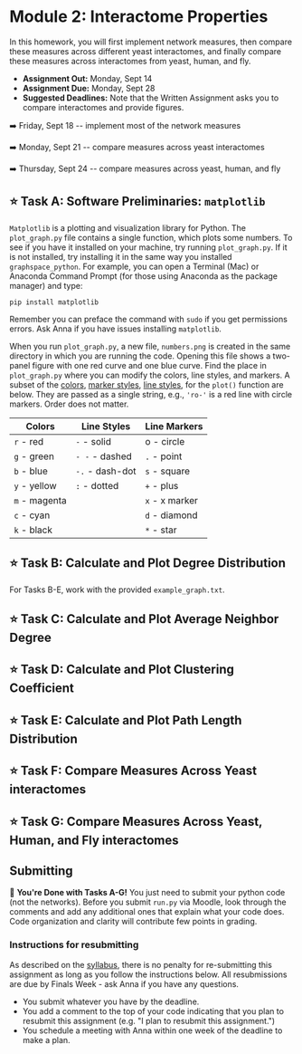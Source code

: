 # Module 2: Interactome Properties

In this homework, you will first implement network measures, then compare these measures across different yeast interactomes, and finally compare these measures across interactomes from yeast, human, and fly.

* **Assignment Out:** Monday, Sept 14
* **Assignment Due:** Monday, Sept 28
* **Suggested Deadlines:**  Note that the Written Assignment asks you to compare interactomes and provide figures.

:arrow_right: Friday, Sept 18 -- implement most of the network measures

:arrow_right: Monday, Sept 21 -- compare measures across yeast interactomes

:arrow_right: Thursday, Sept 24 -- compare measures across yeast, human, and fly

## :star: **Task A**: Software Preliminaries: `matplotlib`

`Matplotlib` is a plotting and visualization library for Python.  The `plot_graph.py` file contains a single function, which plots some numbers.  To see if you have it installed on your machine, try running `plot_graph.py`.  If it is not installed, try installing it in the same way you installed `graphspace_python`.  For example, you can open a Terminal (Mac) or Anaconda Command Prompt (for those using Anaconda as the package manager) and type:

```
pip install matplotlib
```

Remember you can preface the command with `sudo` if you get permissions errors.  Ask Anna if you have issues installing `matplotlib`.  

When you run `plot_graph.py`, a new file, `numbers.png` is created in the same directory in which you are running the code.  Opening this file shows a two-panel figure with one red curve and one blue curve.  Find the place in `plot_graph.py` where you can modify the colors, line styles, and markers.  A subset of the [colors](https://matplotlib.org/3.1.0/gallery/color/named_colors.html), [marker styles](https://matplotlib.org/3.3.1/api/markers_api.html), [line styles](https://matplotlib.org/3.2.1/gallery/lines_bars_and_markers/linestyles.html), for the `plot()` function are below.  They are passed as a single string, e.g., `'ro-'` is a red line with circle markers.  Order does not matter.

| Colors | Line Styles | Line Markers |
| -- | -- | -- |
| `r` - red | `-` - solid | o - circle|
| `g` - green | `- -` - dashed | `.` - point |
| `b` - blue | `-.` - dash-dot | `s` - square |
| `y` - yellow | `:` - dotted | `+` - plus |
| `m` - magenta | | `x` - x marker |
| `c` - cyan |  | `d` - diamond |
| `k` - black |  | `*` - star|

## :star: **Task B**: Calculate and Plot Degree Distribution

For Tasks B-E, work with the provided `example_graph.txt`.  

## :star: **Task C**: Calculate and Plot Average Neighbor Degree

## :star: **Task D**: Calculate and Plot Clustering Coefficient

## :star: **Task E**: Calculate and Plot Path Length Distribution

## :star: **Task F**: Compare Measures Across Yeast interactomes

## :star: **Task G**: Compare Measures Across Yeast, Human, and Fly interactomes

## Submitting

:star2: **You're Done with Tasks A-G!** You just need to submit your python code (not the networks).  Before you submit `run.py` via Moodle, look through the comments and add any additional ones that explain what your code does.  Code organization and clarity will contribute few points in grading.

### Instructions for resubmitting

As described on the [syllabus](https://www.reed.edu/biology/courses/bio331/files/syllabus.pdf), there is no penalty for re-submitting this assignment as long as you follow the instructions below. All resubmissions are due by Finals Week - ask Anna if you have any questions.

* You submit whatever you have by the deadline.
* You add a comment to the top of your code indicating that you plan to resubmit this assignment (e.g. "I plan to resubmit this assignment.")
* You schedule a meeting with Anna within one week of the deadline to make a plan.
